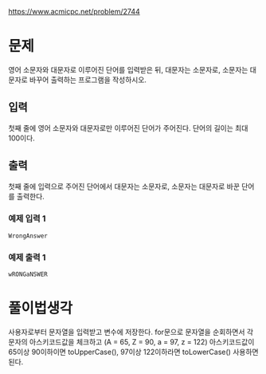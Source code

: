 https://www.acmicpc.net/problem/2744

# 문제
영어 소문자와 대문자로 이루어진 단어를 입력받은 뒤, 대문자는 소문자로, 소문자는 대문자로 바꾸어 출력하는 프로그램을 작성하시오.

## 입력
첫째 줄에 영어 소문자와 대문자로만 이루어진 단어가 주어진다. 단어의 길이는 최대 100이다.

## 출력
첫째 줄에 입력으로 주어진 단어에서 대문자는 소문자로, 소문자는 대문자로 바꾼 단어를 출력한다.

### 예제 입력 1
```
WrongAnswer
```

### 예제 출력 1
```
wRONGaNSWER
```

# 풀이법생각

사용자로부터 문자열을 입력받고 변수에 저장한다.
for문으로 문자열을 순회하면서
각 문자의 아스키코드값을 체크하고 (A = 65, Z = 90, a = 97, z = 122)
아스키코드값이 65이상 90이하이면 toUpperCase(),
97이상 122이하라면 toLowerCase() 사용하면 된다.
